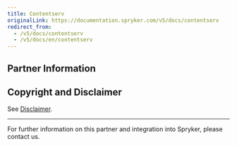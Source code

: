 ```yaml
---
title: Contentserv
originalLink: https://documentation.spryker.com/v5/docs/contentserv
redirect_from:
  - /v5/docs/contentserv
  - /v5/docs/en/contentserv
---
```


## Partner Information




## Copyright and Disclaimer

See [Disclaimer](https://github.com/spryker/spryker-documentation).

---
For further information on this partner and integration into Spryker, please contact us.

<div class="hubspot-form js-hubspot-form" data-portal-id="2770802" data-form-id="163e11fb-e833-4638-86ae-a2ca4b929a41" id="hubspot-1"></div>

